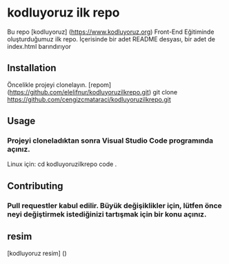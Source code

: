 # kodluyoruz ilk repo
 Bu repo [kodluyoruz] (https://www.kodluyoruz.org) Front-End Eğitiminde oluşturduğumuz ilk repo. İçerisinde bir adet README desyası, bir adet de index.html barındırıyor

## Installation
 Öncelikle projeyi clonelayın. [repom] (https://github.com/elelifnur/kodluyoruzilkrepo.git)
git clone https://github.com/cengizcmataraci/kodluyoruzilkrepo.git

## Usage
### Projeyi cloneladıktan sonra Visual Studio Code programında açınız.
Linux için:
cd kodluyoruzilkrepo
code .
## Contributing
### Pull requestler kabul edilir. Büyük değişiklikler için, lütfen önce neyi değiştirmek istediğinizi tartışmak için bir konu açınız.

## resim
[kodluyoruz resim] ()
